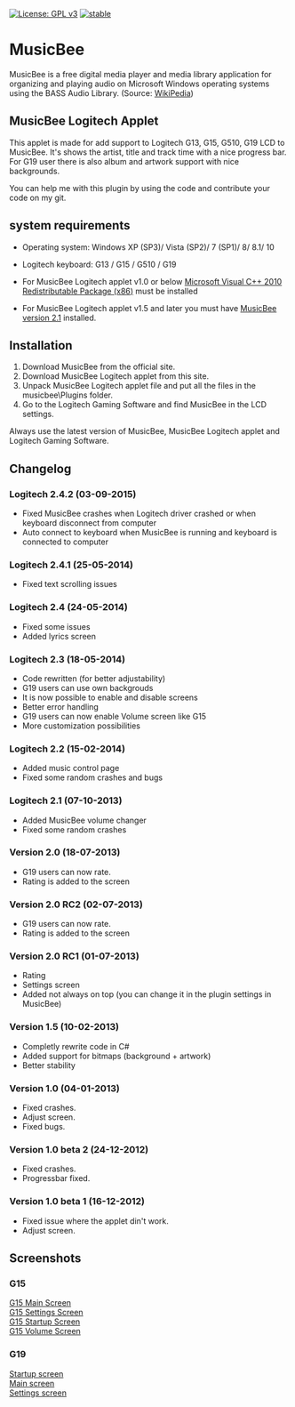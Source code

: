 [![License: GPL v3](https://img.shields.io/badge/License-GPLv3-blue.svg)](https://www.gnu.org/licenses/gpl-3.0)
[![stable](http://badges.github.io/stability-badges/dist/stable.svg)](http://github.com/badges/stability-badges)

# MusicBee 

MusicBee is a free digital media player and media library application for organizing and playing audio on Microsoft Windows operating systems using the BASS Audio Library.
(Source: [WikiPedia](http://en.wikipedia.org/wiki/MusicBee))

## MusicBee Logitech Applet 

This applet is made for add support to Logitech G13, G15, G510, G19 LCD to MusicBee. It's shows the artist, title and track time with a nice progress bar. For G19 user there is also album and artwork support with nice backgrounds.

You can help me with this plugin by using the code and contribute your code on my git.

## system requirements 
- Operating system: Windows XP (SP3)/ Vista (SP2)/ 7 (SP1)/ 8/ 8.1/ 10

- Logitech keyboard: G13 / G15 / G510 / G19

- For MusicBee Logitech applet v1.0 or below [Microsoft Visual C++ 2010 Redistributable Package (x86)](http://www.microsoft.com/en-us/download/details.aspx?id=5555) must be installed

- For MusicBee Logitech applet v1.5 and later you must have [MusicBee version 2.1](http://getmusicbee.com/download.html) installed.

## Installation 
1. Download MusicBee from the official site.
2. Download MusicBee Logitech applet from this site.
3. Unpack MusicBee Logitech applet file and put all the files in the musicbee\Plugins folder.
4. Go to the Logitech Gaming Software and find MusicBee in the LCD settings.

Always use the latest version of MusicBee, MusicBee Logitech applet and Logitech Gaming Software.


## Changelog

### Logitech 2.4.2 (03-09-2015) 
- Fixed MusicBee crashes when Logitech driver crashed or when keyboard disconnect from computer
- Auto connect to keyboard when MusicBee is running and keyboard is connected to computer


### Logitech 2.4.1 (25-05-2014) 
- Fixed text scrolling issues

### Logitech 2.4 (24-05-2014) 
- Fixed some issues
- Added lyrics screen

### Logitech 2.3 (18-05-2014) 
- Code rewritten (for better adjustability)
- G19 users can use own backgrouds
- It is now possible to enable and disable screens
- Better error handling
- G19 users can now enable Volume screen like G15
- More customization possibilities  

### Logitech 2.2 (15-02-2014) 
- Added music control page
- Fixed some random crashes and bugs

### Logitech 2.1 (07-10-2013) 
- Added MusicBee volume changer
- Fixed some random crashes

### Version 2.0 (18-07-2013) 
- G19 users can now rate.
- Rating is added to the screen

### Version 2.0 RC2 (02-07-2013) 
- G19 users can now rate.
- Rating is added to the screen

### Version 2.0 RC1 (01-07-2013) 
- Rating
- Settings screen
- Added not always on top (you can change it in the plugin settings in MusicBee)

### Version 1.5 (10-02-2013) 
- Completly rewrite code in C#
- Added support for bitmaps (background + artwork)
- Better stability

### Version 1.0 (04-01-2013) 
- Fixed crashes.
- Adjust screen.
- Fixed bugs.

### Version 1.0 beta 2 (24-12-2012) 
- Fixed crashes.
- Progressbar fixed.

### Version 1.0 beta 1 (16-12-2012) 
- Fixed issue where the applet din't work.
- Adjust screen.  

## Screenshots

### G15
[G15 Main Screen](https://github.com/lonelobo0070/MusicBee-Logitech-applet/blob/master/Screenshots/G15Mainscreen.png)  
[G15 Settings Screen](https://github.com/lonelobo0070/MusicBee-Logitech-applet/blob/master/Screenshots/G15SettingsScreen.png)  
[G15 Startup Screen](https://github.com/lonelobo0070/MusicBee-Logitech-applet/blob/master/Screenshots/G15StartupScreen.png)  
[G15 Volume Screen](https://github.com/lonelobo0070/MusicBee-Logitech-applet/blob/master/Screenshots/G15VolumeScreen.png)  

### G19

[Startup screen](https://github.com/lonelobo0070/MusicBee-Logitech-applet/blob/master/Screenshots/G19StartupScreen.png)  
[Main screen](https://github.com/lonelobo0070/MusicBee-Logitech-applet/blob/master/Screenshots/G19Mainscreen.png)  
[Settings screen](https://github.com/lonelobo0070/MusicBee-Logitech-applet/blob/master/Screenshots/G19SettingsScreen.png)  
